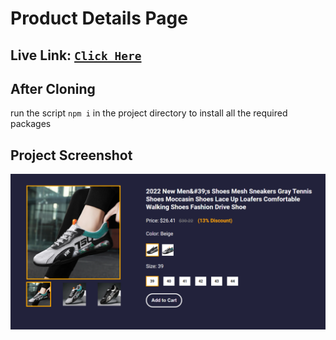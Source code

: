 # Product Details Page

## Live Link: [`Click Here`](https://prduct-details-page.vercel.app/)

## After Cloning

run the script `npm i` in the project directory to install all the required packages

## Project Screenshot
![ss](https://github.com/ihossen016/Prduct-Details-Page/blob/main/public/ss.png)
